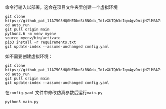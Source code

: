 命令行输入以部署，这会在项目文件夹里创建一个虚拟环境
```
git clone https://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@github.com/XiaokWu/auto_run.git
cd auto_run
git pull origin main
python3.6 -m venv myenv
source myenv/bin/activate
pip3 install -r requirements.txt
git update-index --assume-unchanged config.yaml
```
如不需要创建虚拟环境：
```
git clone https://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@github.com/XiaokWu/auto_run.git
cd auto_run
git pull origin main
git update-index --assume-unchanged config.yaml
```
在`config.yaml` 文件中修改仿真参数后运行`main.py`
```
python3 main.py
```
